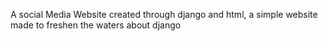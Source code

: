 A social Media Website created through django and html, a simple website made to freshen the waters about django
